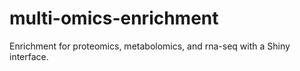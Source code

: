 # multi-omics-enrichment
Enrichment for proteomics, metabolomics, and rna-seq with a Shiny interface.
